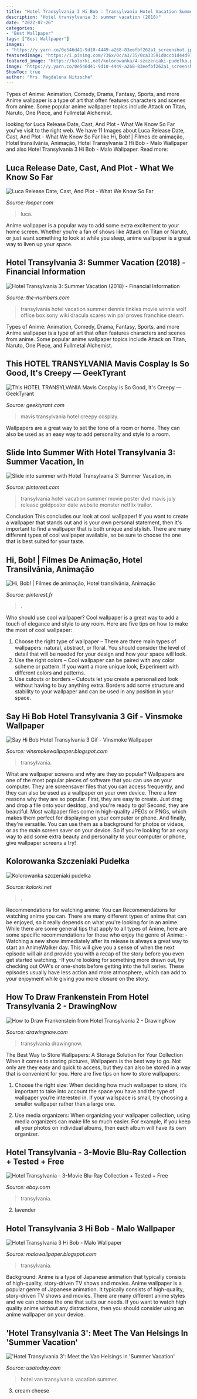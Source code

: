 ```yaml
---
title: "Hotel Transylvania 3 Hi Bob : Transylvania Hotel Vacation Summer Dennis Tinkles Movie Winnie Wolf Office Box Sony Wiki Dracula Scares Win Pal Proves Franchise Steam"
description: "Hotel transylvania 3: summer vacation (2018)"
date: "2022-07-26"
categories:
- "Best Wallpaper"
tags: ["Best Wallpaper"]
images:
- "https://y.yarn.co/0e546d41-9d10-4449-a268-83eefbf262a1_screenshot.jpg"
featuredImage: "https://i.pinimg.com/736x/0c/a3/35/0ca33591d0ccb1d44d97d441711c0628.jpg"
featured_image: "https://kolorki.net/kolorowanka/4-szczeniaki-pudelka.png"
image: "https://y.yarn.co/0e546d41-9d10-4449-a268-83eefbf262a1_screenshot.jpg"
ShowToc: true
author: "Mrs. Magdalena Nitzsche"
---
```



Types of Anime: Animation, Comedy, Drama, Fantasy, Sports, and more
Anime wallpaper is a type of art that often features characters and scenes from anime. Some popular anime wallpaper topics include Attack on Titan, Naruto, One Piece, and Fullmetal Alchemist.

	

		
looking for Luca Release Date, Cast, And Plot - What We Know So Far you've visit to the right web. We have 11 Images about Luca Release Date, Cast, And Plot - What We Know So Far like Hi, Bob! | Filmes de animação, Hotel transilvânia, Animação, Hotel Transylvania 3 Hi Bob - Malo Wallpaper and also Hotel Transylvania 3 Hi Bob - Malo Wallpaper. Read more:
		
    
## Luca Release Date, Cast, And Plot - What We Know So Far

<img loading=lazy src="https://img4.looper.com/img/gallery/luca-release-date-cast-and-plot-what-we-know-so-far/what-is-the-plot-of-luca-1614283103.jpg" onerror="this.onerror=null;this.src='https://tse2.mm.bing.net/th?id=OIP.jLIEIy-BytRIsC18yhlYZAHaEK&amp;pid=15.1';" alt="Luca Release Date, Cast, And Plot - What We Know So Far">

_Source: looper.com_

>luca. 

	

Anime wallpaper is a popular way to add some extra excitement to your home screen. Whether you’re a fan of shows like Attack on Titan or Naruto, or just want something to look at while you sleep, anime wallpaper is a great way to liven up your space.

    
## Hotel Transylvania 3: Summer Vacation (2018) - Financial Information

<img loading=lazy src="https://www.the-numbers.com/images/movies/Hotel-Transylvania-3-Summer-Vacation-1-Full.jpg" onerror="this.onerror=null;this.src='https://tse3.mm.bing.net/th?id=OIP.2ri3j0i-wA8bJ3QXHRDdagHaEA&amp;pid=15.1';" alt="Hotel Transylvania 3: Summer Vacation (2018) - Financial Information">

_Source: the-numbers.com_

>transylvania hotel vacation summer dennis tinkles movie winnie wolf office box sony wiki dracula scares win pal proves franchise steam. 

	

Types of Anime: Animation, Comedy, Drama, Fantasy, Sports, and more
Anime wallpaper is a type of art that often features characters and scenes from anime. Some popular anime wallpaper topics include Attack on Titan, Naruto, One Piece, and Fullmetal Alchemist.

    
## This HOTEL TRANSYLVANIA Mavis Cosplay Is So Good, It&#039;s Creepy — GeekTyrant

<img loading=lazy src="http://static1.squarespace.com/static/51b3dc8ee4b051b96ceb10de/51ce6099e4b0d911b4489b79/57f287a2e6f2e11074eab85d/1475935258638/this-hotel-transylvania-mavis-cosplay-is-so-good-its-creepy-social.jpg?format=1000w" onerror="this.onerror=null;this.src='https://tse1.mm.bing.net/th?id=OIP.oLUIPkvaVmz05devejnogwHaEK&amp;pid=15.1';" alt="This HOTEL TRANSYLVANIA Mavis Cosplay is So Good, It&#039;s Creepy — GeekTyrant">

_Source: geektyrant.com_

>mavis transylvania hotel creepy cosplay. 

	

Wallpapers are a great way to set the tone of a room or home. They can also be used as an easy way to add personality and style to a room.

    
## Slide Into Summer With Hotel Transylvania 3: Summer Vacation, In

<img loading=lazy src="https://i.pinimg.com/736x/62/c2/67/62c267b8a652aca0d9dbe49b85941be1.jpg" onerror="this.onerror=null;this.src='https://tse2.mm.bing.net/th?id=OIP.BKHNmj3ziJsyL_zFNSl0wgHaLQ&amp;pid=15.1';" alt="Slide into summer with Hotel Transylvania 3: Summer Vacation, in">

_Source: pinterest.com_

>transylvania hotel vacation summer movie poster dvd mavis july release goldposter date website monster netflix trailer. 

	

Conclusion
This concludes our look at cool wallpaper! If you want to create a wallpaper that stands out and is your own personal statement, then it's important to find a wallpaper that is both unique and stylish. There are many different types of cool wallpaper available, so be sure to choose the one that is best suited for your taste.

    
## Hi, Bob! | Filmes De Animação, Hotel Transilvânia, Animação

<img loading=lazy src="https://i.pinimg.com/736x/0c/a3/35/0ca33591d0ccb1d44d97d441711c0628.jpg" onerror="this.onerror=null;this.src='https://tse1.mm.bing.net/th?id=OIP.8quvlIi7keCaXCx0nxYqhAHaHS&amp;pid=15.1';" alt="Hi, Bob! | Filmes de animação, Hotel transilvânia, Animação">

_Source: pinterest.fr_

>. 

	

Who should use cool wallpaper?
Cool wallpaper is a great way to add a touch of elegance and style to any room. Here are five tips on how to make the most of cool wallpaper: 
1) Choose the right type of wallpaper – There are three main types of wallpapers: natural, abstract, or floral. You should consider the level of detail that will be needed for your design and how your space will look. 
2) Use the right colors – Cool wallpaper can be paired with any color scheme or pattern. If you want a more unique look, Experiment with different colors and patterns. 
3) Use cutouts or borders – Cutouts let you create a personalized look without having to buy anything extra. Borders add some structure and stability to your wallpaper and can be used in any position in your space.

    
## Say Hi Bob Hotel Transylvania 3 Gif - Vinsmoke Wallpaper

<img loading=lazy src="https://y.yarn.co/0e546d41-9d10-4449-a268-83eefbf262a1_screenshot.jpg" onerror="this.onerror=null;this.src='https://tse1.mm.bing.net/th?id=OIP.9MnNJDjuEHIa0q6OujQ8NwHaD8&amp;pid=15.1';" alt="Say Hi Bob Hotel Transylvania 3 Gif - Vinsmoke Wallpaper">

_Source: vinsmokewallpaper.blogspot.com_

>transylvania. 

	

What are wallpaper screens and why are they so popular?
Wallpapers are one of the most popular pieces of software that you can use on your computer. They are screensaver files that you can access frequently, and they can also be used as a wallpaper on your own device. There a few reasons why they are so popular. First, they are easy to create. Just drag and drop a file onto your desktop, and you're ready to go! Second, they are beautiful. Most wallpaper files come in high-quality JPEGs or PNGs, which makes them perfect for displaying on your computer or phone. And finally, they're versatile. You can use them as a background for photos or videos, or as the main screen saver on your device. So if you're looking for an easy way to add some extra beauty and personality to your computer or phone, give wallpaper screens a try!

    
## Kolorowanka Szczeniaki Pudełka

<img loading=lazy src="https://kolorki.net/kolorowanka/4-szczeniaki-pudelka.png" onerror="this.onerror=null;this.src='https://tse1.mm.bing.net/th?id=OIP.DlwlDP0rNXeLJEmxbRlHUQHaKX&amp;pid=15.1';" alt="Kolorowanka szczeniaki pudełka">

_Source: kolorki.net_

>. 

	

Recommendations for watching anime: You can
Recommendations for watching anime you can. There are many different types of anime that can be enjoyed, so it really depends on what you're looking for in an anime. While there are some general tips that apply to all types of Anime, here are some specific recommendations for those who enjoy the genre of Anime: 
-Watching a new show immediately after its release is always a great way to start an AnimeWalker day. This will give you a sense of when the next episode will air and provide you with a recap of the story before you even get started watching. 
-If you're looking for something more drawn out, try checking out OVA's or one-shots before getting into the full series. These episodes usually have less action and more atmosphere, which can add to your enjoyment while giving you more closure on the story.

    
## How To Draw Frankenstein From Hotel Transylvania 2 - DrawingNow

<img loading=lazy src="https://www.drawingnow.com/file/videos/steps/122970/how-to-draw-frankenstein-from-hotel-transylvania-2-step-9.jpg" onerror="this.onerror=null;this.src='https://tse2.mm.bing.net/th?id=OIP.SVr3s7pwlSjB6xkiCnBa0QHaE8&amp;pid=15.1';" alt="How to Draw Frankenstein from Hotel Transylvania 2 - DrawingNow">

_Source: drawingnow.com_

>transylvania drawingnow. 

	

The Best Way to Store Wallpapers: A Storage Solution for Your Collection
When it comes to storing pictures, Wallpapers is the best way to go. Not only are they easy and quick to access, but they can also be stored in a way that is convenient for you. Here are five tips on how to store wallpapers:
1) Choose the right size: When deciding how much wallpaper to store, it’s important to take into account the space you have and the type of wallpaper you’re interested in. If your wallspace is small, try choosing a smaller wallpaper rather than a large one.

2) Use media organizers: When organizing your wallpaper collection, using media organizers can make life so much easier. For example, if you keep all your photos on individual albums, then each album will have its own organizer.

    
## Hotel Transylvania - 3-Movie Blu-Ray Collection + Tested + Free

<img loading=lazy src="https://i.ebayimg.com/images/g/EEgAAOSwWXFdVEr0/s-l400.jpg" onerror="this.onerror=null;this.src='https://tse1.mm.bing.net/th?id=OIP.Oz-TP2v067PhMrJSDBzCbwAAAA&amp;pid=15.1';" alt="Hotel Transylvania - 3-Movie Blu-Ray Collection + Tested + Free">

_Source: ebay.com_

>transylvania. 

	

2. lavender 

    
## Hotel Transylvania 3 Hi Bob - Malo Wallpaper

<img loading=lazy src="https://i.kinja-img.com/gawker-media/image/upload/s--eUPpKDS4--/c_fill,f_auto,fl_progressive,g_center,h_264,q_80,w_470/vhz1yuidtv82zyxeprxf.jpg" onerror="this.onerror=null;this.src='https://tse3.mm.bing.net/th?id=OIP.VSnnzc288F7dXcQvqwfgKgAAAA&amp;pid=15.1';" alt="Hotel Transylvania 3 Hi Bob - Malo Wallpaper">

_Source: malowallpaper.blogspot.com_

>transylvania. 

	

Background: Anime is a type of Japanese animation that typically consists of high-quality, story-driven TV shows and movies.
Anime wallpaper is a popular genre of Japanese animation. It typically consists of high-quality, story-driven TV shows and movies. There are many different anime styles and we can choose the one that suits our needs. If you want to watch high quality anime without any distractions, then you should consider using an anime wallpaper on your device.

    
## &#039;Hotel Transylvania 3&#039;: Meet The Van Helsings In &#039;Summer Vacation&#039;

<img loading=lazy src="https://www.gannett-cdn.com/-mm-/f92dea56cf5f65f87c9949da149bfe12dab262e8/c=130-0-3000-1622&amp;r=x1683&amp;c=3200x1680/local/-/media/2018/03/20/USATODAY/USATODAY/636571473323375045-HTR3-cap300.1131-lm-v1.jpg" onerror="this.onerror=null;this.src='https://tse3.mm.bing.net/th?id=OIP.cjXyUKhCnpoK4eExSXl_9gHaEL&amp;pid=15.1';" alt="&#039;Hotel Transylvania 3&#039;: Meet the Van Helsings in &#039;Summer Vacation&#039;">

_Source: usatoday.com_

>hotel van transylvania vacation summer. 

	

3. cream cheese 

